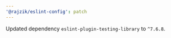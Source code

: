 ```yaml
---
'@rajzik/eslint-config': patch
---
```


Updated dependency `eslint-plugin-testing-library` to `^7.6.8`.
